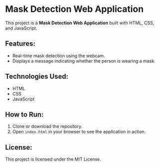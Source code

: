 # Mask Detection Web Application

This project is a **Mask Detection Web Application** built with HTML, CSS, and JavaScript.

## Features:
- Real-time mask detection using the webcam.
- Displays a message indicating whether the person is wearing a mask.

## Technologies Used:
- HTML
- CSS
- JavaScript

## How to Run:
1. Clone or download the repository.
2. Open `index.html` in your browser to see the application in action.

## License:
This project is licensed under the MIT License.

